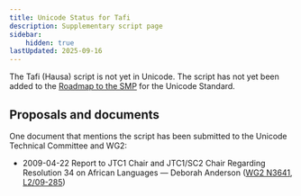 ```yaml
---
title: Unicode Status for Tafi
description: Supplementary script page
sidebar:
    hidden: true
lastUpdated: 2025-09-16
---
```


The Tafi (Hausa) script is not yet in Unicode. The script has not yet been added to the [Roadmap to the SMP](http://www.unicode.org/roadmaps/smp/) for the Unicode Standard.

## Proposals and documents

One document that mentions the script has been submitted to the Unicode Technical Committee and WG2:
- 2009-04-22 Report to JTC1 Chair and JTC1/SC2 Chair Regarding Resolution 34 on African Languages — Deborah Anderson ([WG2 N3641](https://www.unicode.org/wg2/docs/n3641.pdf), [L2/09-285](http://www.unicode.org/cgi-bin/GetMatchingDocs.pl?L2/09-285))

